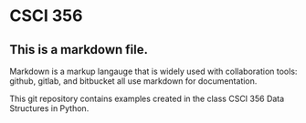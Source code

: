 # CSCI 356

## This is a markdown file.

Markdown is a markup langauge that is widely used with collaboration tools:
github, gitlab, and bitbucket all use markdown for documentation.

This git repository contains examples created in the class CSCI 356
Data Structures in Python.


